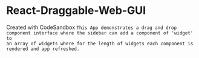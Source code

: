 # React-Draggable-Web-GUI
Created with CodeSandbox
<code>This App demonstrates a drag and drop component interface where the sidebar can add a component of 'widget' to an array of widgets where for the length of widgets each component is rendered and app refreshed.</code>
